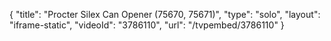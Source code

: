 {
    "title": "Procter Silex Can Opener (75670, 75671)",
    "type": "solo",
    "layout": "iframe-static",
    "videoId": "3786110",
    "url": "\/tvpembed\/3786110"
}